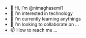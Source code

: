 - 👋 Hi, I’m @nimaghasemi1
- 👀 I’m interested in technology
- 🌱 I’m currently learning anythings
- 💞️ I’m looking to collaborate on ...
- 📫 How to reach me ...

<!---
nimaghasemi1/nimaghasemi1 is a ✨ special ✨ repository because its `README.md` (this file) appears on your GitHub profile.
You can click the Preview link to take a look at your changes.
--->

